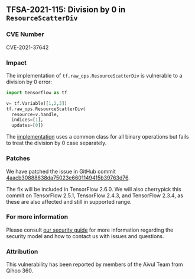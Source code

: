 ## TFSA-2021-115: Division by 0 in `ResourceScatterDiv`

### CVE Number
CVE-2021-37642

### Impact
The implementation of `tf.raw_ops.ResourceScatterDiv` is vulnerable to a
division by 0 error:

```python
import tensorflow as tf

v= tf.Variable([1,2,3])
tf.raw_ops.ResourceScatterDiv(
  resource=v.handle,
  indices=[1],
  updates=[0])
```

The
[implementation](https://github.com/galeone/tensorflow/blob/8d72537c6abf5a44103b57b9c2e22c14f5f49698/tensorflow/core/kernels/resource_variable_ops.cc#L865)
uses a common class for all binary operations but fails to treat the division by
0 case separately.

### Patches
We have patched the issue in GitHub commit
[4aacb30888638da75023e6601149415b39763d76](https://github.com/galeone/tensorflow/commit/4aacb30888638da75023e6601149415b39763d76).

The fix will be included in TensorFlow 2.6.0. We will also cherrypick this
commit on TensorFlow 2.5.1, TensorFlow 2.4.3, and TensorFlow 2.3.4, as these are
also affected and still in supported range.

### For more information
Please consult [our security
guide](https://github.com/galeone/tensorflow/blob/master/SECURITY.md) for
more information regarding the security model and how to contact us with issues
and questions.

### Attribution
This vulnerability has been reported by members of the Aivul Team from Qihoo
360.
